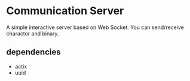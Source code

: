 # Communication Server
A simple interactive server based on Web Socket.
You can send/receive charactor and binary.

## dependencies
- actix
- uuid 
